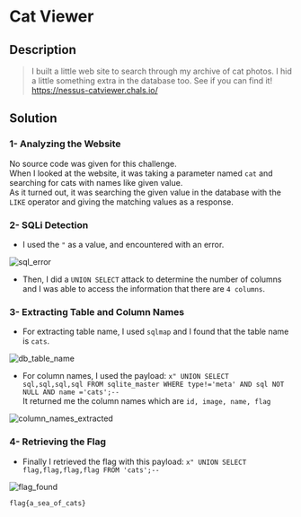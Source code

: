 # Cat Viewer

## Description

> I built a little web site to search through my archive of cat photos.
> I hid a little something extra in the database too. See if you can find it!
> https://nessus-catviewer.chals.io/

## Solution

### 1- Analyzing the Website
No source code was given for this challenge. <br> 
When I looked at the website, it was taking a parameter named `cat` and searching for cats with names like given value. <br>
As it turned out, it was searching the given value in the database with the `LIKE` operator and giving the matching values as a response.

### 2- SQLi Detection

* I used the `"` as a value, and encountered with an error.

![sql_error](https://github.com/alp361/ctf-writeups/assets/69428956/7bb0b1e6-fd6d-4816-90b5-8e8c27a3a2b0)

* Then, I did a `UNION SELECT` attack to determine the number of columns and I was able to access the information that there are `4 columns`.

### 3- Extracting Table and Column Names

* For extracting table name, I used `sqlmap` and I found that the table name is `cats`.

![db_table_name](https://github.com/alp361/ctf-writeups/assets/69428956/888e2149-54e6-4db0-a8fa-43580830bf94)

* For column names, I used the payload: `x" UNION SELECT sql,sql,sql,sql FROM sqlite_master WHERE type!='meta' AND sql NOT NULL AND name ='cats';--` <br>
It returned me the column names which are `id, image, name, flag`

![column_names_extracted](https://github.com/alp361/ctf-writeups/assets/69428956/6529cef8-68b9-401f-bbeb-2dfdade8633a)

### 4- Retrieving the Flag

* Finally I retrieved the flag with this payload: `x" UNION SELECT flag,flag,flag,flag FROM 'cats';--`

![flag_found](https://github.com/alp361/ctf-writeups/assets/69428956/a2f883bc-b6dc-4129-8bf8-cfbcf92981dd)

  
```
flag{a_sea_of_cats}
```
